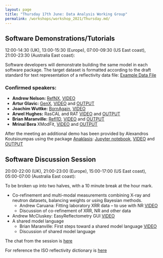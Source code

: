 ```yaml
---
layout: page
title: "Thursday 17th June: Data Analysis Working Group"
permalink: /workshops/workshop_2021/Thursday.md/
---
```


## Software Demonstrations/Tutorials
12:00-14:30 (UK), 13:00-15:30 (Europe), 07:00-09:30 (US East coast), 21:00-23:30 (Australia East coast): 

Software developers will demonstrate building the same model in each software package.
The target dataset is formatted according to the draft standard for text representation of a reflectivity data file: 
[Example Data File](https://github.com/reflectivity/reflectivity.github.io/blob/master/workshops/workshop_2021/ORSO_example.ort)


### Confirmed speakers:
- **Andrew Nelson:** [RefNX](https://www.github.com/refnx/refnx), [VIDEO](https://youtu.be/z1rbNRacXgI)
- **Artur Glavic:** [GenX](https://aglavic.github.io/genx/index.html), [VIDEO](https://youtu.be/lNpGE7aYut0) and [OUTPUT](https://github.com/reflectivity/reflectivity.github.io/blob/master/workshops/workshop_2021/ORSO_analysis_results_genx.pdf)
- **Joachim Wuttke:** [BornAgain](http://bornagainproject.org), [VIDEO](https://youtu.be/mcnrt-9NLD4)
- **Arwel Hughes:** RasCAL and RAT [VIDEO](https://youtu.be/XOO3qTv4nCU) and [OUTPUT](https://github.com/reflectivity/reflectivity.github.io/blob/master/workshops/workshop_2021/orsoPolymerResults_RasCAL.pdf)
- **Brian Maranville:** [Refl1D](https://github.com/reflectometry/refl1d), [VIDEO](https://youtu.be/ksqqiNGzhMA) and [OUTPUT](https://github.com/reflectivity/reflectivity.github.io/blob/master/workshops/workshop_2021/refl1d_outputs.pdf)
- **Mrinal Bera** XModFit, [VIDEO](https://youtu.be/3fPRXJQ2e3M) and [OUTPUT](https://github.com/reflectivity/reflectivity.github.io/blob/master/workshops/workshop_2021/XModFit%20Neutron%20Data%20Fitting.pdf)

After the meeting an additional demo has been provided by Alexandros Koutsioumpas using the package [Anaklasis](https://github.com/alexandros-koutsioumpas/anaklasis): [Jupyter notebook](https://github.com/alexandros-koutsioumpas/anaklasis/blob/main/examples-Jupyter/ORSO_example.ipynb), [VIDEO](https://youtu.be/ieulImJUK5o) and [OUTPUT](https://github.com/reflectivity/reflectivity.github.io/blob/master/workshops/workshop_2021/ORSO_example_with_anaklasis.pdf)


## Software Discussion Session 
20:00-22:00 (UK), 21:00-23:00 (Europe), 15:00-17:00 (US East coast), 05:00-07:00 (Australia East coast): 

To be broken up into two halves, with a 10 minute break at the hour mark.
- Co-refinement and multi-modal measurements combining X-ray and neutron datasets, balancing weights or using Bayesian methods.
  - Andrew Caruana: Fitting laboratory XRR data – to use with NR [VIDEO](https://youtu.be/nNSPWyuhFQ0)
  - Discussion of co-refinement of XRR, NR and other data
- Andrew McCluskey: EasyReflectometry GUI [VIDEO](https://youtu.be/t3GdAi8hq4k)
- A shared model language
  - Brian Maranville: First steps toward a shared model language [VIDEO](https://youtu.be/c9z2xt2X6U4)
  - Discussion of shared model language

The chat from the session is [here](https://github.com/reflectivity/reflectivity.github.io/blob/master/workshops/workshop_2021/DAmeeting_saved_chat.txt)

For reference the ISO reflectivity dictionary is [here](https://www.iso.org/obp/ui/#iso:std:iso:16413:ed-2:v1:en)
